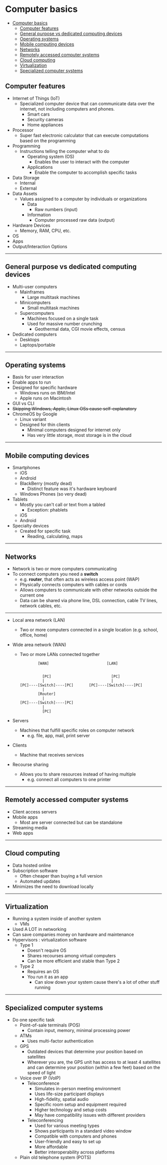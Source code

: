 # Computer basics

- [Computer basics](#computer-basics)
  - [Computer features](#computer-features)
  - [General purpose vs dedicated computing devices](#general-purpose-vs-dedicated-computing-devices)
  - [Operating systems](#operating-systems)
  - [Mobile computing devices](#mobile-computing-devices)
  - [Networks](#networks)
  - [Remotely accessed computer systems](#remotely-accessed-computer-systems)
  - [Cloud computing](#cloud-computing)
  - [Virtualization](#virtualization)
  - [Specialized computer systems](#specialized-computer-systems)

## Computer features

- Internet of Things (IoT)
  - Specialized computer device that can communicate data over the internet, not including computers and phones.
    - Smart cars
    - Security cameras
    - Home appliances
- Processor
  - Super fast electronic calculator that can execute computations based on the programming
- Programming
  - Instructions telling the computer what to do
    - Operating system (OS)
      - Enables the user to interact with the computer
    - Applications
      - Enable the computer to accomplish specific tasks
- Data Storage
  - Internal
  - External
- Data Assets
  - Values assigned to a computer by individuals or organizations
    - Data
      - Raw numbers (input)
    - Information
      - Computer processed raw data (output)
- Hardware Devices
  - Memory, RAM, CPU, etc.
- OS
- Apps
- Output/Interaction Options

---

## General purpose vs dedicated computing devices

- Multi-user computers
  - Mainframes
    - Large multitask machines
  - Minicomputers
    - Small multitask machines
  - Supercomputers
    - Machines focused on a single task
    - Used for massive number crunching
      - Geothermal data, CGI movie effects, census
- Dedicated computers
  - Desktops
  - Laptops/portable

---

## Operating systems

- Basis for user interaction
- Enable apps to run
- Designed for specific hardware
  - Windows runs on IBM/Intel
  - Apple runs on Macintosh
- GUI vs CLI
- ~~Skipping Windows, Apple, Linux OSs cause self-explanatory~~
- ChromeOS by Google
  - Linux variant
  - Designed for thin clients
    - Minimal computers designed for internet only
    - Has very little storage, most storage is in the cloud

---

## Mobile computing devices

- Smartphones
  - iOS
  - Android
  - BlackBerry (mostly dead)
    - Distinct feature was it's hardware keyboard
  - Windows Phones (so very dead)
- Tablets
  - Mostly you can't call or text from a tabled
    - Exception: phablets
  - iOS
  - Android
- Specialty devices
  - Created for specific task
    - Reading, calculating, maps

---

## Networks

- Network is two or more computers communicating
- To connect computers you need a **switch**
  - e.g. **router**, that often acts as wireless access point (WAP)
  - Physically connects computers with cables or cords
  - Allows computers to communicate with other networks outside the current one
  - Data can be shared via phone line, DSL connection, cable TV lines, network cables, etc.

---

- Local area network (LAN)
  - Two or more computers connected in a single location (e.g. school, office, home)
- Wide area network (WAN)
  - Two or more LANs connected together

    ```[ascii]
            [WAN]                          [LAN]


              [PC]                           [PC]
              |                              |
    [PC]----[Switch]----[PC]       [PC]----[Switch]----[PC]
              |
            [Router]
              |
    [PC]----[Switch]----[PC]
              |
              [PC]
    ```

- Servers
  - Machines that fulfill specific roles on computer network
    - e.g. file, app, mail, print server
- Clients
  - Machine that receives services
- Recourse sharing
  - Allows you to share resources instead of having multiple
    - e.g. connect all computers to one printer

---

## Remotely accessed computer systems

- Client access servers
- Mobile apps
  - Most are server connected but can be standalone
- Streaming media
- Web apps

---

## Cloud computing

- Data hosted online
- Subscription software 
  - Often cheaper than buying a full version
  - Automated updates
- Minimizes the need to download locally

---

## Virtualization

- Running a system inside of another system
  - VMs
- Used A LOT in networking
- Can save companies money on hardware and maintenance
- Hypervisors
  : virtualization software
  - Type 1
    - Doesn't require OS
    - Shares recourses among virtual computers
    - Can be more efficient and stable than Type 2
  - Type 2
    - Requires an OS
    - You run it as an app
      - Can slow down your system cause there's a lot of other stuff running

---

## Specialized computer systems

- Do one specific task
  - Point-of-sale terminals (POS)
    - Contain input, memory, minimal processing power
  - ATMs
    - Uses multi-factor authentication
  - GPS
    - Outdated devices that determine your position based on satellites
    - Wherever you are, the GPS unit has access to at least 4 satellites and can determine your position (within a few feet) based on the speed of light
  - Voice over IP (VoIP)
    - Teleconference
      - Simulates in-person meeting environment
      - Uses life-size participant displays
      - High-fidelity, spatial audio
      - Specific room setup and equipment required
      - Higher technology and setup costs
      - May have compatibility issues with different providers
    - Teleconferencing
      - Used for various meeting types
      - Shows participants in a standard video window
      - Compatible with computers and phones
      - User-friendly and easy to set up
      - More affordable
      - Better interoperability across platforms
  - Plain old telephone system (POTS)